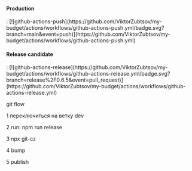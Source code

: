
<h4>Production</h4>: [![github-actions-push](https://github.com/ViktorZubtsov/my-budget/actions/workflows/github-actions-push.yml/badge.svg?branch=main&event=push)](https://github.com/ViktorZubtsov/my-budget/actions/workflows/github-actions-push.yml)
<h4>Release candidate</h4>: [![github-actions-release](https://github.com/ViktorZubtsov/my-budget/actions/workflows/github-actions-release.yml/badge.svg?branch=release%2F0.6.5&event=pull_request)](https://github.com/ViktorZubtsov/my-budget/actions/workflows/github-actions-release.yml)

git flow 

1 переключиться на ветку dev

2 run: npm run release  

3  npx git-cz

4 bump 

5 publish 
